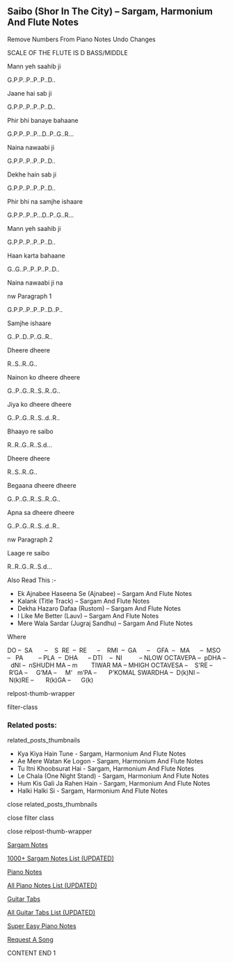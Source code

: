 
## Saibo (Shor In The City) – Sargam, Harmonium And Flute Notes

Remove Numbers From Piano Notes
Undo Changes

SCALE OF THE FLUTE IS D BASS/MIDDLE

Mann yeh saahib ji

G.P.P..P..P..P..D..

Jaane hai sab ji

G.P.P..P..P..P..D..

Phir bhi banaye bahaane

G.P.P..P..P…D..P..G..R…

Naina nawaabi ji

G.P.P..P..P..P..D..

Dekhe hain sab ji

G.P.P..P..P..P..D..

Phir bhi na samjhe ishaare

G.P.P..P..P…D..P..G..R…

Mann yeh saahib ji

G.P.P..P..P..P..D..

Haan karta bahaane

G..G..P..P..P..P..D..

Naina nawaabi ji na

nw Paragraph 1

G.P.P..P..P..P..D..P..

Samjhe ishaare

G..P..D..P..G..R..

Dheere dheere

R..S..R..G..

Nainon ko dheere dheere

G..P..G..R..S..R..G..

Jiya ko dheere dheere

G..P..G..R..S..d..R..

Bhaayo re saibo

R..R..G..R..S.d…

Dheere dheere

R..S..R..G..

Begaana dheere dheere

G..P..G..R..S..R..G..

Apna sa dheere dheere

G..P..G..R..S..d..R..

nw Paragraph 2

Laage re saibo

R..R..G..R..S.d…

Also Read This :-

* Ek Ajnabee Haseena Se (Ajnabee) – Sargam And Flute Notes
* Kalank (Title Track) – Sargam And Flute Notes
* Dekha Hazaro Dafaa (Rustom) – Sargam And Flute Notes
* I Like Me Better (Lauv) – Sargam And Flute Notes
* Mere Wala Sardar (Jugraj Sandhu) – Sargam And Flute Notes

Where

DO –  SA       –    S  RE  –  RE      –    RMI  –  GA      –    GFA  –   MA      –  MSO  –   PA         – PLA  –  DHA      – DTI    –  NI          – NLOW OCTAVEPA –  pDHA –  dNI –  nSHUDH MA – m        TIWAR MA – MHIGH OCTAVESA –    S’RE –     R’GA –     G’MA –     M’   m’PA –       P’KOMAL SWARDHA –  D(k)NI –       N(k)RE –       R(k)GA –      G(k)

relpost-thumb-wrapper

filter-class

### Related posts:

related_posts_thumbnails

* Kya Kiya Hain Tune - Sargam, Harmonium And Flute Notes
* Ae Mere Watan Ke Logon - Sargam, Harmonium And Flute Notes
* Tu Itni Khoobsurat Hai - Sargam, Harmonium And Flute Notes
* Le Chala (One Night Stand) - Sargam, Harmonium And Flute Notes
* Hum Kis Gali Ja Rahen Hain - Sargam, Harmonium And Flute Notes
* Halki Halki Si - Sargam, Harmonium And Flute Notes

close related_posts_thumbnails

close filter class

close relpost-thumb-wrapper

[Sargam Notes](https://www.notationsworld.com/sargam-notes.html)

[1000+ Sargam Notes List (UPDATED)](https://www.notationsworld.com/all-songs-list-sargam-notes.html)

[Piano Notes](https://www.notationsworld.com/piano-notes.html)

[All Piano Notes List (UPDATED)](https://www.notationsworld.com/all-songs-list-piano-notes.html)

[Guitar Tabs](https://www.notationsworld.com/guitar-tabs.html)

[All Guitar Tabs List (UPDATED)](https://www.notationsworld.com/all-songs-list-guitar-tabs.html)

[Super Easy Piano Notes](https://studywall.in/)

[Request A Song](https://www.notationsworld.com/request-a-song.html)

CONTENT END 1

